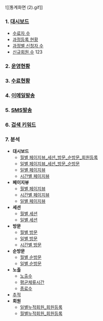 
![[통계화면 (2).gif]]
### 1. [대시보드](통계-대시보드.md)  
   - [수료자 수](대시보드-수료자수.md)  
   - [과정등록 현황](대시보드-과정등록현황.md)  
   - [과정별 신청자 수](대시보드-과정별신청자수.md)  
   - [신규회원 수](대시보드-신규회원수.md)
123
### 2. [운영현황](운영현황.md)

### 3. [수료현황](수료현황.md)

### 4. [이메일발송](이메일발송.md)

### 5. [SMS발송](SMS발송.md)

### 6. [검색 키워드](검색키워드.md)

### 7. 분석  
   - **대시보드**
      - [월별 페이지뷰_세션_방문_순방문_회원등록](분석-대시보드(월별페이지뷰_세션_방문_순방문_회원등록).md)
      - [일별 페이지뷰_세션_방문_순방문](분석-대시보드(일별페이지뷰_세션_방문_순방문).md)
      - [일별 페이지뷰](분석-페이지뷰(일별페이지뷰).md)  
      - [시간별 페이지뷰](분석-대시보드(시간별페이지뷰).md)
   - **페이지뷰**
      - [월별 페이지뷰](분석-페이지뷰(월별페이지뷰).md) 
      - [시간별 페이지뷰](분석-페이지뷰(시간별페이지뷰).md)
      - [일별 페이지뷰](분석-페이지뷰(일별페이지뷰).md)  
   - **세션**
      - [월별 세션](분석-세션(월별세션).md) 
      - [일별 세션](분석-세션(일별세션).md)
   - **방문** 
      - [월별 방문](분석-방문(월별방문).md)  
      - [일별 방문](분석-방문(일별방문).md)  
      - [시간별 방문](분석-방문(시간별방문).md)
   - **순방문**
      - [월별 순방문](분석-순방문(월별순방문).md) 
      - [일별 순방문](분석-순방문(일별순방문).md)   
   - **노출**  
      - [노출수](분석-노출(노출수).md)   
      - [평균체류시간](분석-노출(평균체류시간).md)  
      - [종료수](분석-노출(종료수).md)
   - [추적](분석-추적.md)  
   - **회원**
      - [일별누적회원_회원등록](분석-회원(일별누적회원_회원등록).md)
      - [월별누적회원_회원등록](분석-회원(월별누적회원_회원등록).md)
